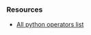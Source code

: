 ### Resources
* [All python operators list]("https://www.w3schools.com/python/python_operators.asp")